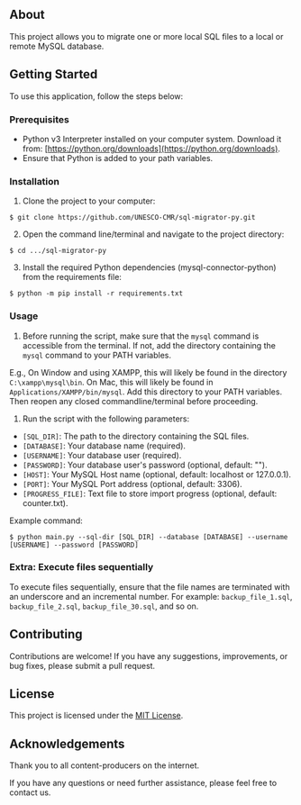 ## About

This project allows you to migrate one or more local SQL files to a local or remote MySQL database.

## Getting Started

To use this application, follow the steps below:

### Prerequisites

- Python v3 Interpreter installed on your computer system. Download it from: [https://python.org/downloads](https://python.org/downloads).
- Ensure that Python is added to your path variables.

### Installation

1. Clone the project to your computer:

```
$ git clone https://github.com/UNESCO-CMR/sql-migrator-py.git
```

2. Open the command line/terminal and navigate to the project directory:

```
$ cd .../sql-migrator-py
```

3. Install the required Python dependencies (mysql-connector-python) from the requirements file:

```
$ python -m pip install -r requirements.txt
```

### Usage

1. Before running the script, make sure that the `mysql` command is accessible from the terminal. If not, add the directory containing the `mysql` command to your PATH variables.

E.g., On Window and using XAMPP, this will likely be found in the directory `C:\xampp\mysql\bin`. On Mac, this will likely be found in `Applications/XAMPP/bin/mysql`. Add this directory to your PATH variables. Then reopen any closed commandline/terminal before proceeding.

1. Run the script with the following parameters:

- `[SQL_DIR]`: The path to the directory containing the SQL files.
- `[DATABASE]`: Your database name (required).
- `[USERNAME]`: Your database user (required).
- `[PASSWORD]`: Your database user's password (optional, default: "").
- `[HOST]`: Your MySQL Host name (optional, default: localhost or 127.0.0.1).
- `[PORT]`: Your MySQL Port address (optional, default: 3306).
- `[PROGRESS_FILE]`: Text file to store import progress (optional, default: counter.txt).

Example command:

```
$ python main.py --sql-dir [SQL_DIR] --database [DATABASE] --username [USERNAME] --password [PASSWORD]
```

### Extra: Execute files sequentially

To execute files sequentially, ensure that the file names are terminated with an underscore and an incremental number. For example: `backup_file_1.sql`, `backup_file_2.sql`, `backup_file_30.sql`, and so on.

## Contributing

Contributions are welcome! If you have any suggestions, improvements, or bug fixes, please submit a pull request.

## License

This project is licensed under the [MIT License](LICENSE).

## Acknowledgements

Thank you to all content-producers on the internet.

If you have any questions or need further assistance, please feel free to contact us.